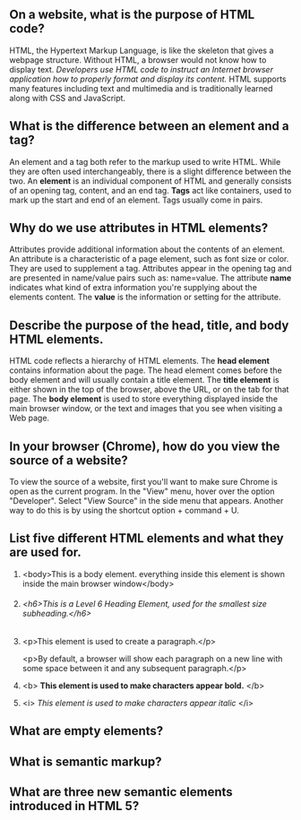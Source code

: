 ## On a website, what is the purpose of HTML code?

HTML, the Hypertext Markup Language, is like the skeleton that gives a webpage structure. Without HTML, a browser would not know how to display text. _Developers use HTML code to instruct an Internet browser application how to properly format and display its content._ HTML supports many features including text and multimedia and is traditionally learned along with CSS and JavaScript.

## What is the difference between an **element** and a **tag**?

An element and a tag both refer to the markup used to write HTML. While they are often used interchangeably, there is a slight difference between the two. An **element** is an individual component of HTML and generally consists of an opening tag, content, and an end tag. **Tags** act like containers, used to mark up the start and end of an element. Tags usually come in pairs.

## Why do we use attributes in HTML elements?

Attributes provide additional information about the contents of an element. An attribute is a characteristic of a page element, such as font size or color. They are used to supplement a tag. Attributes appear in the opening tag and are presented in name/value pairs such as: name=value. The attribute **name** indicates what kind of extra information you're supplying about the elements content. The **value** is the information or setting for the attribute.

## Describe the purpose of the head, title, and body HTML elements.

HTML code reflects a hierarchy of HTML elements. The **head element** contains information about the page. The head element comes before the body element and will usually contain a title element. The **title element** is either shown in the top of the browser, above the URL, or on the tab for that page. The **body element** is used to store everything displayed inside the main browser window, or the text and images that you see when visiting a Web page.

## In your browser (Chrome), how do you view the source of a website?

To view the source of a website, first you'll want to make sure Chrome is open as the current program. In the "View" menu, hover over the option "Developer". Select "View Source" in the side menu that appears. Another way to do this is by using the shortcut option + command + U.

## List five different HTML elements and what they are used for.

1. &lt;body&gt;This is a body element. everything inside this element is shown inside the main browser window&lt;/body&gt;

1. ###### &lt;h6&gt;This is a Level 6 Heading Element, used for the smallest size subheading.&lt;/h6&gt;

1. <p>&lt;p&gt;This element is used to create a paragraph.&lt;/p&gt;</p> <p>&lt;p&gt;By default, a browser will show each paragraph on a new line with some space between it and any subsequent paragraph.&lt;/p&gt;</p>

1. &lt;b&gt; **This element is used to make characters appear bold.** &lt;/b&gt;
1. &lt;i&gt; _This element is used to make characters appear italic_ &lt;/i&gt;

## What are empty elements?

## What is semantic markup?

## What are three new semantic elements introduced in HTML 5?
